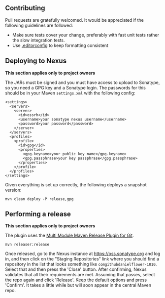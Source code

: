 Contributing
------------

Pull requests are gratefully welcomed. It would be appreciated if the following guidelines are followed:

* Make sure tests cover your change, preferably with fast unit tests rather the slow integration tests.
* Use [.editorconfig](http://editorconfig.org/) to keep formatting consistent

Deploying to Nexus
------------------

**This section applies only to project owners**

The JARs must be signed and you must have access to upload to Sonatype, so you need a GPG key and a Sonatype login.
The passwords for this should be in your Maven `settings.xml` with the following config:

	<settings>
      <servers>
        <server>
          <id>ossrh</id>
          <username>your sonatype nexus username</username>
          <password>your password</password>
        </server>
      </servers>
      <profiles>
        <profile>
          <id>gpg</id>
          <properties>
    	    <gpg.keyname>your public key name</gpg.keyname>
            <gpg.passphrase>your key passphrase</gpg.passphrase>
          </properties>
        </profile>
      </profiles>
    </settings>

Given everything is set up correctly, the following deploys a snapshot version:

    mvn clean deploy -P release,gpg

Performing a release
--------------------

**This section applies only to project owners**

The plugin uses the [Multi Module Maven Release Plugin for Git](http://danielflower.github.io/multi-module-maven-release-plugin/index.html).

    mvn releaser:release

Once released, go to the Nexus instance at https://oss.sonatype.org and log in, and then click on the "Staging Repositories"
link where you should find a repository in the list that looks something like `comgithubdanielflower-1010`. Select that
and then press the 'Close' button. After confirming, Nexus validates that all their requirements are met. Assuming that
passes, select the repo again and click 'Release'. Keep the default options and press 'Confirm'. It takes a little while
but will soon appear in the central Maven repo.

